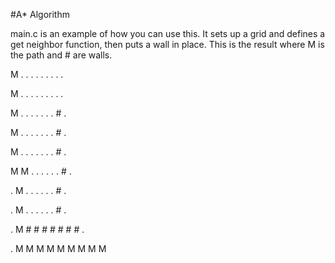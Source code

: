 #A* Algorithm

main.c is an example of how you can use this. It sets up a grid and defines a get neighbor function, then puts a wall in place.
This is the result where M is the path and # are walls.

M . . . . . . . . . 

M . . . . . . . . . 

M . . . . . . . # . 

M . . . . . . . # . 

M . . . . . . . # . 

M M . . . . . . # . 

. M . . . . . . # . 

. M . . . . . . # . 

. M # # # # # # # . 

. M M M M M M M M M 


